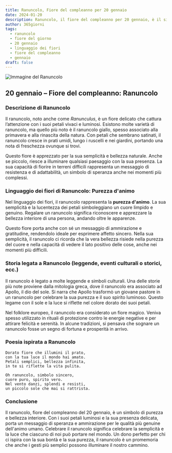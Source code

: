 ```yaml
---
title: Ranuncolo, Fiore del compleanno per 20 gennaio
date: 2024-01-20
description: Ranuncolo, il fiore del compleanno per 20 gennaio, è il simbolo di Purezza d'animo. Scopri il suo significato unico, le storie affascinanti e la poesia che celebra la sua bellezza.
author: 365giorni
tags:
  - ranuncolo
  - fiore del giorno
  - 20 gennaio
  - linguaggio dei fiori
  - fiore del compleanno
  - gennaio
draft: false
---
```


![Immagine del Ranuncolo](https://cdn.pixabay.com/photo/2022/03/27/10/45/lesser-celandine-7094719_1280.jpg)


## 20 gennaio – Fiore del compleanno: Ranuncolo

### Descrizione di Ranuncolo

Il ranuncolo, noto anche come _Ranunculus_, è un fiore delicato che cattura l’attenzione con i suoi petali vivaci e luminosi. Esistono molte varietà di ranuncolo, ma quello più noto è il ranuncolo giallo, spesso associato alla primavera e alla rinascita della natura. Con petali che sembrano satinati, il ranuncolo cresce in prati umidi, lungo i ruscelli e nei giardini, portando una nota di freschezza ovunque si trovi.

Questo fiore è apprezzato per la sua semplicità e bellezza naturale. Anche se piccolo, riesce a illuminare qualsiasi paesaggio con la sua presenza. La sua capacità di fiorire in terreni difficili rappresenta un messaggio di resistenza e di adattabilità, un simbolo di speranza anche nei momenti più complessi.

### Linguaggio dei fiori di Ranuncolo: Purezza d'animo

Nel linguaggio dei fiori, il ranuncolo rappresenta la **purezza d'animo**. La sua semplicità e la lucentezza dei petali simboleggiano un cuore limpido e genuino. Regalare un ranuncolo significa riconoscere e apprezzare la bellezza interiore di una persona, andando oltre le apparenze.

Questo fiore porta anche con sé un messaggio di ammirazione e gratitudine, rendendolo ideale per esprimere affetto sincero. Nella sua semplicità, il ranuncolo ci ricorda che la vera bellezza risiede nella purezza del cuore e nella capacità di vedere il lato positivo delle cose, anche nei momenti più difficili.

### Storia legata a Ranuncolo (leggende, eventi culturali o storici, ecc.)

Il ranuncolo è legato a molte leggende e simboli culturali. Una delle storie più note proviene dalla mitologia greca, dove il ranuncolo era associato ad Apollo, il dio del sole. Si narra che Apollo trasformò un giovane pastore in un ranuncolo per celebrare la sua purezza e il suo spirito luminoso. Questo legame con il sole e la luce si riflette nel colore dorato dei suoi petali.

Nel folklore europeo, il ranuncolo era considerato un fiore magico. Veniva spesso utilizzato in rituali di protezione contro le energie negative e per attirare felicità e serenità. In alcune tradizioni, si pensava che sognare un ranuncolo fosse un segno di fortuna e prosperità in arrivo.

### Poesia ispirata a Ranuncolo

```
Dorato fiore che illumini il prato,  
con la tua luce il mondo hai amato.  
Petali semplici, bellezza infinita,  
in te si riflette la vita pulita.  

Oh ranuncolo, simbolo sincero,  
cuore puro, spirito vero.  
Nel vento danzi, splendi e resisti,  
un piccolo sole che mai si rattrista.
```

### Conclusione

Il ranuncolo, fiore del compleanno del 20 gennaio, è un simbolo di purezza e bellezza interiore. Con i suoi petali luminosi e la sua presenza delicata, porta un messaggio di speranza e ammirazione per le qualità più genuine dell'animo umano. Celebrare il ranuncolo significa celebrare la semplicità e la luce che ciascuno di noi può portare nel mondo. Un dono perfetto per chi ci ispira con la sua bontà e la sua purezza, il ranuncolo è un promemoria che anche i gesti più semplici possono illuminare il nostro cammino.